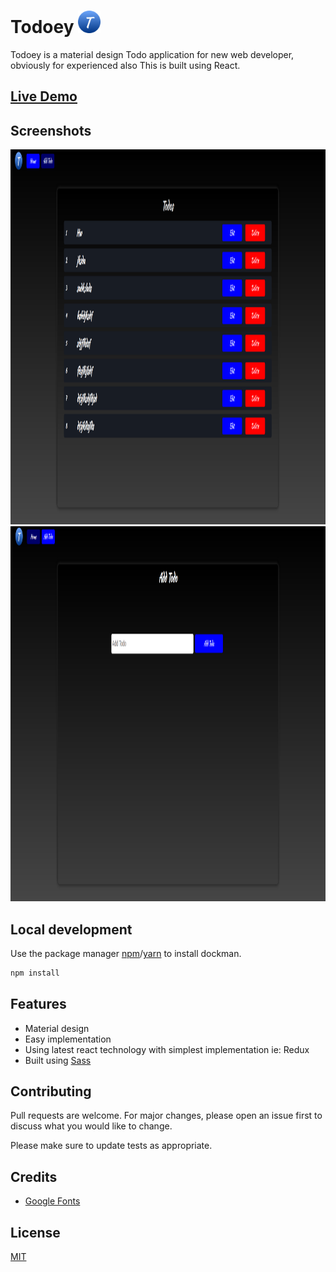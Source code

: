 # Todoey <img src="https://raw.githubusercontent.com/singhsaubhik/Todoey/master/public/logo_png.png" width="36" height="36">


Todoey is a material design Todo application for new web developer, obviously for experienced also This is built using React.

## [Live Demo](https://todoey1.netlify.app)

## Screenshots

<img src="https://raw.githubusercontent.com/singhsaubhik/Todoey/master/screenshots/img1.png" width="800" height="600">


<img src="https://raw.githubusercontent.com/singhsaubhik/Todoey/master/screenshots/img2.png" width="800" height="600">

## Local development

Use the package manager [npm](https://www.npmjs.com/)/[yarn](https://yarnpkg.com/) to install dockman.

```bash
npm install
```

## Features
- Material design
- Easy implementation
- Using latest react technology with simplest implementation ie: Redux
- Built using [Sass](https://www.sass.org)


## Contributing
Pull requests are welcome. For major changes, please open an issue first to discuss what you would like to change.

Please make sure to update tests as appropriate.

## Credits

* [Google Fonts](https://fonts.google.com/)

## License
[MIT](https://choosealicense.com/licenses/mit/)
